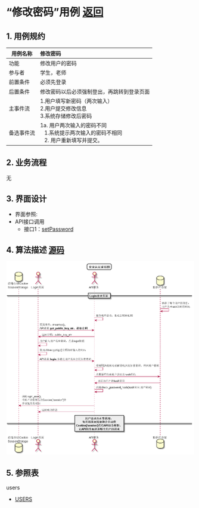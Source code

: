 
# “修改密码”用例 [返回](../README.md)

## 1. 用例规约

|用例名称|修改密码|
|-------|:-------------|
|功能|修改用户的密码|
|参与者|学生，老师|
|前置条件|必须先登录|
|后置条件|修改密码以后必须强制登出，再跳转到登录页面|
|主事件流| 1.用户填写新密码（两次输入） <br/> 2.用户提交修改信息 <br/>3.系统存储修改后密码|
|备选事件流|1a. 用户两次输入的密码不同 <br/>&nbsp;&nbsp; 1.系统提示两次输入的密码不相同  <br/>&nbsp;&nbsp; 2. 用户重新填写并提交。 |

## 2. 业务流程
无

## 3. 界面设计
- 界面参照:
- API接口调用
    - 接口1：[setPassword](../inf/setPassword.md)

## 4. 算法描述 [源码](../src/LoginAuthentication.puml)
![登录认证流程图](../img/登录认证流程图.png)
    
## 5. 参照表
users
- [USERS](../DatabaseDesign.md/#USERS)